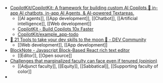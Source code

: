 - [CopilotKit/CopilotKit: A framework for building custom AI Copilots 🤖 in-app AI chatbots, in-app AI Agents, & AI-powered Textareas.](https://github.com/CopilotKit/CopilotKit)
	- [[AI agents]], [[App development]], [[Chatbot]], [[Artificial intelligence]], [[Web development]]
	- [CopilotKit - Build Copilots 10x Faster](https://www.copilotkit.ai/)
	- [CopilotKit/example_app-todo](https://github.com/CopilotKit/example_app-todo)
- [🚀 21 Tools to take your dev skills to the moon 🌝 - DEV Community](https://dev.to/taipy/21-tools-to-take-your-dev-skills-to-the-moon-53mf)
	- [[Web development]], [[App development]]
- [BlockNote - Javascript Block-Based React rich text editor](https://www.blocknotejs.org/)
	- [[Editor]], [[Open source]]
- [Challenges that marginalized faculty can face even if tenured (opinion)](https://www.insidehighered.com/opinion/career-advice/2024/04/26/challenges-marginalized-faculty-can-face-even-if-tenured-opinion?mc_cid=bcfe258017)
	- [[Adjunct faculty]], [[Equity]], [[Sabbatical]], [[Supporting faculty of color]]
-